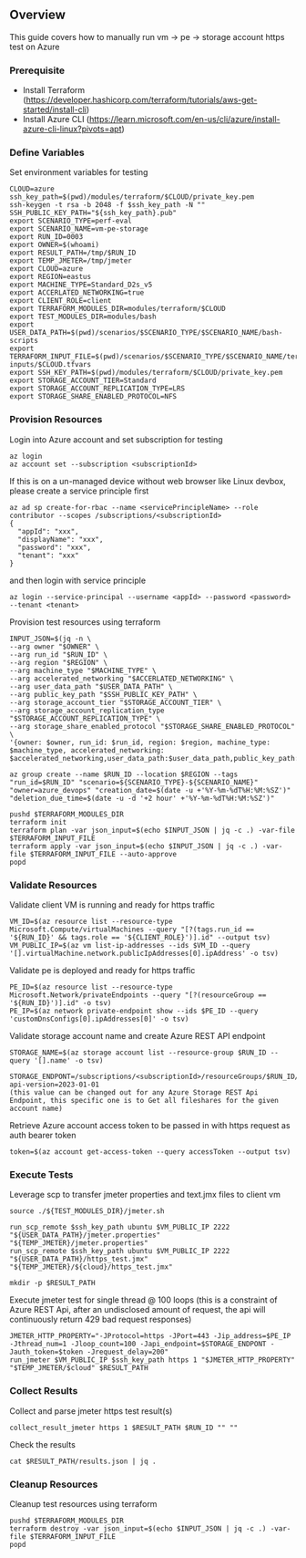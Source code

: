 ## Overview

This guide covers how to manually run vm -> pe -> storage account https test on Azure

### Prerequisite
* Install Terraform (https://developer.hashicorp.com/terraform/tutorials/aws-get-started/install-cli)
* Install Azure CLI (https://learn.microsoft.com/en-us/cli/azure/install-azure-cli-linux?pivots=apt)

### Define Variables
Set environment variables for testing
```
CLOUD=azure
ssh_key_path=$(pwd)/modules/terraform/$CLOUD/private_key.pem
ssh-keygen -t rsa -b 2048 -f $ssh_key_path -N ""
SSH_PUBLIC_KEY_PATH="${ssh_key_path}.pub"
export SCENARIO_TYPE=perf-eval
export SCENARIO_NAME=vm-pe-storage
export RUN_ID=0003
export OWNER=$(whoami)
export RESULT_PATH=/tmp/$RUN_ID
export TEMP_JMETER=/tmp/jmeter
export CLOUD=azure
export REGION=eastus
export MACHINE_TYPE=Standard_D2s_v5
export ACCERLATED_NETWORKING=true
export CLIENT_ROLE=client
export TERRAFORM_MODULES_DIR=modules/terraform/$CLOUD
export TEST_MODULES_DIR=modules/bash
export USER_DATA_PATH=$(pwd)/scenarios/$SCENARIO_TYPE/$SCENARIO_NAME/bash-scripts
export TERRAFORM_INPUT_FILE=$(pwd)/scenarios/$SCENARIO_TYPE/$SCENARIO_NAME/terraform-inputs/$CLOUD.tfvars
export SSH_KEY_PATH=$(pwd)/modules/terraform/$CLOUD/private_key.pem
export STORAGE_ACCOUNT_TIER=Standard
export STORAGE_ACCOUNT_REPLICATION_TYPE=LRS
export STORAGE_SHARE_ENABLED_PROTOCOL=NFS
```

### Provision Resources

Login into Azure account and set subscription for testing
```
az login
az account set --subscription <subscriptionId>
```

If this is on a un-managed device without web browser like Linux devbox, please create a service principle first
```
az ad sp create-for-rbac --name <servicePrincipleName> --role contributor --scopes /subscriptions/<subscriptionId>
{
  "appId": "xxx",
  "displayName": "xxx",
  "password": "xxx",
  "tenant": "xxx"
}
```

and then login with service principle
```
az login --service-principal --username <appId> --password <password> --tenant <tenant>
```

Provision test resources using terraform
```
INPUT_JSON=$(jq -n \
--arg owner "$OWNER" \
--arg run_id "$RUN_ID" \
--arg region "$REGION" \
--arg machine_type "$MACHINE_TYPE" \
--arg accelerated_networking "$ACCERLATED_NETWORKING" \
--arg user_data_path "$USER_DATA_PATH" \
--arg public_key_path "$SSH_PUBLIC_KEY_PATH" \
--arg storage_account_tier "$STORAGE_ACCOUNT_TIER" \
--arg storage_account_replication_type "$STORAGE_ACCOUNT_REPLICATION_TYPE" \
--arg storage_share_enabled_protocol "$STORAGE_SHARE_ENABLED_PROTOCOL" \
'{owner: $owner, run_id: $run_id, region: $region, machine_type: $machine_type, accelerated_networking: $accelerated_networking,user_data_path:$user_data_path,public_key_path:$public_key_path,storage_account_tier:$storage_account_tier,storage_account_replication_type:$storage_account_replication_type,storage_share_enabled_protocol:$storage_share_enabled_protocol}')
 
az group create --name $RUN_ID --location $REGION --tags "run_id=$RUN_ID" "scenario=${SCENARIO_TYPE}-${SCENARIO_NAME}" "owner=azure_devops" "creation_date=$(date -u +'%Y-%m-%dT%H:%M:%SZ')" "deletion_due_time=$(date -u -d '+2 hour' +'%Y-%m-%dT%H:%M:%SZ')"

pushd $TERRAFORM_MODULES_DIR
terraform init
terraform plan -var json_input=$(echo $INPUT_JSON | jq -c .) -var-file $TERRAFORM_INPUT_FILE
terraform apply -var json_input=$(echo $INPUT_JSON | jq -c .) -var-file $TERRAFORM_INPUT_FILE --auto-approve
popd
```

### Validate Resources
Validate client VM is running and ready for https traffic
```
VM_ID=$(az resource list --resource-type Microsoft.Compute/virtualMachines --query "[?(tags.run_id == '${RUN_ID}' && tags.role == '${CLIENT_ROLE}')].id" --output tsv)
VM_PUBLIC_IP=$(az vm list-ip-addresses --ids $VM_ID --query '[].virtualMachine.network.publicIpAddresses[0].ipAddress' -o tsv)
```

Validate pe is deployed and ready for https traffic
```
PE_ID=$(az resource list --resource-type Microsoft.Network/privateEndpoints --query "[?(resourceGroup == '${RUN_ID}')].id" -o tsv)
PE_IP=$(az network private-endpoint show --ids $PE_ID --query 'customDnsConfigs[0].ipAddresses[0]' -o tsv)
```

Validate storage account name and create Azure REST API endpoint
```
STORAGE_NAME=$(az storage account list --resource-group $RUN_ID --query '[].name' -o tsv)

STORAGE_ENDPONT=/subscriptions/<subscriptionId>/resourceGroups/$RUN_ID/providers/Microsoft.Storage/storageAccounts/$STORAGE_NAME/fileServices/default/shares?api-version=2023-01-01
(this value can be changed out for any Azure Storage REST Api Endpoint, this specific one is to Get all fileshares for the given account name)
```

Retrieve Azure account access token to be passed in with https request as auth bearer token
```
token=$(az account get-access-token --query accessToken --output tsv)
```

### Execute Tests
Leverage scp to transfer jmeter properties and text.jmx files to client vm
```
source ./${TEST_MODULES_DIR}/jmeter.sh

run_scp_remote $ssh_key_path ubuntu $VM_PUBLIC_IP 2222 "${USER_DATA_PATH}/jmeter.properties" "${TEMP_JMETER}/jmeter.properties"
run_scp_remote $ssh_key_path ubuntu $VM_PUBLIC_IP 2222 "${USER_DATA_PATH}/https_test.jmx" "${TEMP_JMETER}/${cloud}/https_test.jmx"

mkdir -p $RESULT_PATH
```

Execute jmeter test for single thread @ 100 loops (this is a constraint of Azure REST Api, after an undisclosed amount of request, the api will continuously return 429 bad request responses)
```
JMETER_HTTP_PROPERTY="-JProtocol=https -JPort=443 -Jip_address=$PE_IP -Jthread_num=1 -Jloop_count=100 -Japi_endpoint=$STORAGE_ENDPONT -Jauth_token=$token -Jrequest_delay=200"
run_jmeter $VM_PUBLIC_IP $ssh_key_path https 1 "$JMETER_HTTP_PROPERTY" "$TEMP_JMETER/$cloud" $RESULT_PATH
```

### Collect Results
Collect and parse jmeter https test result(s)
```
collect_result_jmeter https 1 $RESULT_PATH $RUN_ID "" ""
```

Check the results
```
cat $RESULT_PATH/results.json | jq .
```

### Cleanup Resources
Cleanup test resources using terraform
```
pushd $TERRAFORM_MODULES_DIR
terraform destroy -var json_input=$(echo $INPUT_JSON | jq -c .) -var-file $TERRAFORM_INPUT_FILE
popd
```